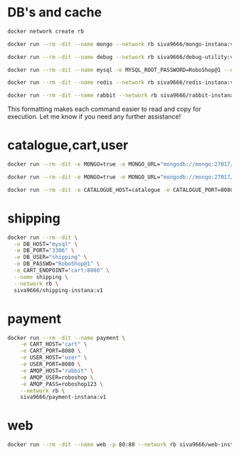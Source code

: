 # DB's and cache

```bash
docker network create rb
```

```bash
docker run --rm -dit --name mongo --network rb siva9666/mongo-instana:v1
```

```bash
docker run --rm -dit --name debug --network rb siva9666/debug-utility:v1
```

```bash
docker run --rm -dit --name mysql -e MYSQL_ROOT_PASSWORD=RoboShop@1 --network rb siva9666/mysql-instana:v1
```

```bash
docker run --rm -dit --name redis --network rb siva9666/redis-instana:v1
```

```bash
docker run --rm -dit --name rabbit --network rb siva9666/rabbit-instana:v1
```

This formatting makes each command easier to read and copy for execution. Let me know if you need any further assistance!
# catalogue,cart,user

```bash
docker run --rm -dit -e MONGO=true -e MONGO_URL="mongodb://mongo:27017/catalogue" --name catalogue --network rb siva9666/catalogue-instana:v1
```

```bash
docker run --rm -dit -e MONGO=true -e MONGO_URL="mongodb://mongo:27017/users" -e REDIS_HOST=redis --name user --network rb siva9666/user-instana:v1
```

```bash
docker run --rm -dit -e CATALOGUE_HOST=catalogue -e CATALOGUE_PORT=8080 -e REDIS_HOST=redis --name cart --network rb siva9666/cart-instana:v1
```

# shipping
```bash
docker run --rm -dit \
  -e DB_HOST="mysql" \
  -e DB_PORT="3306" \
  -e DB_USER="shipping" \
  -e DB_PASSWD="RoboShop@1" \
  -e CART_ENDPOINT="cart:8080" \
  --name shipping \
  --network rb \
  siva9666/shipping-instana:v1
```

# payment
```bash
docker run --rm -dit --name payment \
    -e CART_HOST="cart" \
    -e CART_PORT=8080 \
    -e USER_HOST="user" \
    -e USER_PORT=8080 \
    -e AMQP_HOST="rabbit" \
    -e AMQP_USER=roboshop \
    -e AMQP_PASS=roboshop123 \
    --network rb \
    siva9666/payment-instana:v1
```
# web 
```bash
docker run --rm -dit --name web -p 80:80 --network rb siva9666/web-instana:v2
```
